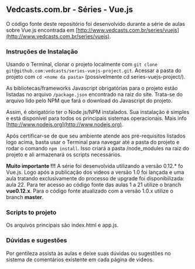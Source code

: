 ## Vedcasts.com.br - Séries - Vue.js

O código fonte deste repositório foi desenvolvido durante a série de aulas sobre Vue.js encontrada em [http://www.vedcasts.com.br/series/vuejs](http://www.vedcasts.com.br/series/vuejs).

### Instruções de Instalação

Usando o Terminal, clonar o projeto localmente com `git clone git@github.com:vedcasts/series-vuejs-project.git`. Acessar a pasta do projeto com `cd <nome da pasta>` (possivelmente cd series-vuejs-project/).

As bibliotecas/frameworks Javascript obrigatórias para o projeto estão listadas no arquivo `/package.json` encontrado na raiz do site. Trata-se do arquivo lido pelo NPM que fará o download do Javascript do projeto.

Assim, é obrigatório ter o Node.js/NPM instalados. Sua instalação é simples e está disponível para todos os principais sistemas operacionais. Mais info [http://www.nodejs.org](http://www.nodejs.org).

Após certificar-se de que seu ambiente atende aos pré-requisitos listados logo acima, basta usar o Terminal para navegar até a pasta do projeto e rodar o comando `npm install`. Isso criará a pasta /node_modules na raiz do projeto e ali armazenará os scripts necessários.

**Muito importante !!!**
A série foi desenvolvida utilizando a versão 0.12.* fo Vue.js. Logo após a publicação dos videos a versão 1.0 foi lançada e uma aula tratando exclusivamente do processo de upgrade foi disponibilizada: aula 22. Para ter acesso ao código fonte das aulas 1 a 21 utilize o branch **vue0.12.x**. Para o código fonte atualizado com a versão 1.0.x utilize o branch **master**.

### Scripts to projeto

Os arquivos principais são index.html e app.js.

### Dúvidas e sugestões

Por gentileza assista às aulas e deixe suas dúvidas ou sugestões no sistema de comentários existente em cada página de videos.